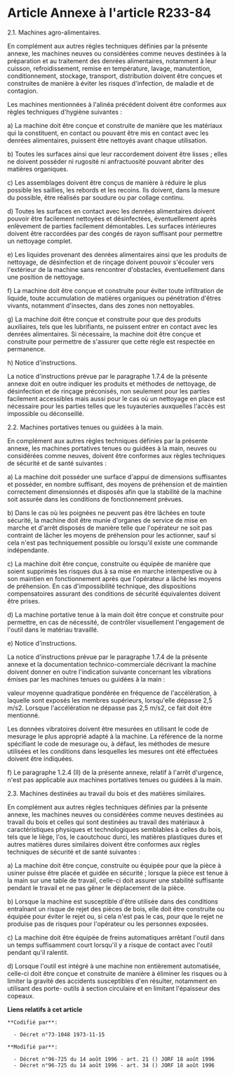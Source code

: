 # Article Annexe à l'article R233-84

2.1. Machines agro-alimentaires.

En complément aux autres règles techniques définies par la présente annexe, les machines neuves ou considérées comme neuves
destinées à la préparation et au traitement des denrées alimentaires, notamment à leur cuisson, refroidissement, remise en
température, lavage, manutention, conditionnement, stockage, transport, distribution doivent être conçues et construites de
manière à éviter les risques d'infection, de maladie et de contagion.

Les machines mentionnées à l'alinéa précédent doivent être conformes aux règles techniques d'hygiène suivantes :

a) La machine doit être conçue et construite de manière que les matériaux qui la constituent, en contact ou pouvant être mis
en contact avec les denrées alimentaires, puissent être nettoyés avant chaque utilisation.

b) Toutes les surfaces ainsi que leur raccordement doivent être lisses ; elles ne doivent posséder ni rugosité ni
anfractuosité pouvant abriter des matières organiques.

c) Les assemblages doivent être conçus de manière à réduire le plus possible les saillies, les rebords et les recoins. Ils
doivent, dans la mesure du possible, être réalisés par soudure ou par collage continu.

d) Toutes les surfaces en contact avec les denrées alimentaires doivent pouvoir être facilement nettoyées et désinfectées,
éventuellement après enlèvement de parties facilement démontables. Les surfaces intérieures doivent être raccordées par des
congés de rayon suffisant pour permettre un nettoyage complet.

e) Les liquides provenant des denrées alimentaires ainsi que les produits de nettoyage, de désinfection et de rinçage doivent
pouvoir s'écouler vers l'extérieur de la machine sans rencontrer d'obstacles, éventuellement dans une position de nettoyage.

f) La machine doit être conçue et construite pour éviter toute infiltration de liquide, toute accumulation de matières
organiques ou pénétration d'êtres vivants, notamment d'insectes, dans des zones non nettoyables.

g) La machine doit être conçue et construite pour que des produits auxiliaires, tels que les lubrifiants, ne puissent entrer
en contact avec les denrées alimentaires. Si nécessaire, la machine doit être conçue et construite pour permettre de
s'assurer que cette règle est respectée en permanence.

h) Notice d'instructions.

La notice d'instructions prévue par le paragraphe 1.7.4 de la présente annexe doit en outre indiquer les produits et méthodes
de nettoyage, de désinfection et de rinçage préconisés, non seulement pour les parties facilement accessibles mais aussi pour
le cas où un nettoyage en place est nécessaire pour les parties telles que les tuyauteries auxquelles l'accès est impossible
ou déconseillé.

2.2. Machines portatives tenues ou guidées à la main.

En complément aux autres règles techniques définies par la présente annexe, les machines portatives tenues ou guidées à la
main, neuves ou considérées comme neuves, doivent être conformes aux règles techniques de sécurité et de santé suivantes :

a) La machine doit posséder une surface d'appui de dimensions suffisantes et posséder, en nombre suffisant, des moyens de
préhension et de maintien correctement dimensionnés et disposés afin que la stabilité de la machine soit assurée dans les
conditions de fonctionnement prévues.

b) Dans le cas où les poignées ne peuvent pas être lâchées en toute sécurité, la machine doit être munie d'organes de service
de mise en marche et d'arrêt disposés de manière telle que l'opérateur ne soit pas contraint de lâcher les moyens de
préhension pour les actionner, sauf si cela n'est pas techniquement possible ou lorsqu'il existe une commande indépendante.

c) La machine doit être conçue, construite ou équipée de manière que soient supprimés les risques dus à sa mise en marche
intempestive ou à son maintien en fonctionnement après que l'opérateur a lâché les moyens de préhension. En cas
d'impossibilité technique, des dispositions compensatoires assurant des conditions de sécurité équivalentes doivent être
prises.

d) La machine portative tenue à la main doit être conçue et construite pour permettre, en cas de nécessité, de contrôler
visuellement l'engagement de l'outil dans le matériau travaillé.

e) Notice d'instructions.

La notice d'instructions prévue par le paragraphe 1.7.4 de la présente annexe et la documentation technico-commerciale
décrivant la machine doivent donner en outre l'indication suivante concernant les vibrations émises par les machines tenues
ou guidées à la main :

valeur moyenne quadratique pondérée en fréquence de l'accélération, à laquelle sont exposés les membres supérieurs,
lorsqu'elle dépasse 2,5 m/s2. Lorsque l'accélération ne dépasse pas 2,5 m/s2, ce fait doit être mentionné.

Les données vibratoires doivent être mesurées en utilisant le code de mesurage le plus approprié adapté à la machine. La
référence de la norme spécifiant le code de mesurage ou, à défaut, les méthodes de mesure utilisées et les conditions dans
lesquelles les mesures ont été effectuées doivent être indiquées.

f) Le paragraphe 1.2.4 (II) de la présente annexe, relatif à l'arrêt d'urgence, n'est pas applicable aux machines portatives
tenues ou guidées à la main.

2.3. Machines destinées au travail du bois et des matières similaires.

En complément aux autres règles techniques définies par la présente annexe, les machines neuves ou considérées comme neuves
destinées au travail du bois et celles qui sont destinées au travail des matériaux à caractéristiques physiques et
technologiques semblables à celles du bois, tels que le liège, l'os, le caoutchouc durci, les matières plastiques dures et
autres matières dures similaires doivent être conformes aux règles techniques de sécurité et de santé suivantes :

a) La machine doit être conçue, construite ou équipée pour que la pièce à usiner puisse être placée et guidée en sécurité ;
lorsque la pièce est tenue à la main sur une table de travail, celle-ci doit assurer une stabilité suffisante pendant le
travail et ne pas gêner le déplacement de la pièce.

b) Lorsque la machine est susceptible d'être utilisée dans des conditions entraînant un risque de rejet des pièces de bois,
elle doit être construite ou équipée pour éviter le rejet ou, si cela n'est pas le cas, pour que le rejet ne produise pas de
risques pour l'opérateur ou les personnes exposées.

c) La machine doit être équipée de freins automatiques arrêtant l'outil dans un temps suffisamment court lorsqu'il y a risque
de contact avec l'outil pendant qu'il ralentit.

d) Lorsque l'outil est intégré à une machine non entièrement automatisée, celle-ci doit être conçue et construite de manière
à éliminer les risques ou à limiter la gravité des accidents susceptibles d'en résulter, notamment en utilisant des porte-
outils à section circulaire et en limitant l'épaisseur des copeaux.

**Liens relatifs à cet article**

	**Codifié par**:

	  - Décret n°73-1048 1973-11-15

	**Modifié par**:

	  - Décret n°96-725 du 14 août 1996 - art. 21 () JORF 18 août 1996
	  - Décret n°96-725 du 14 août 1996 - art. 34 () JORF 18 août 1996
